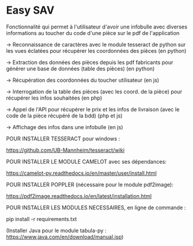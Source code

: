 # Easy SAV

Fonctionnalité qui permet à l'utilisateur d'avoir une infobulle avec diverses informations au toucher du code d'une pièce sur le pdf de l'application

-> Reconnaissance de caractères avec le module tesseract de python sur les vues éclatées pour récupérer les coordonnées des pièces (en python)

-> Extraction des données des pièces depuis les pdf fabricants pour générer une base de données (table des pièces) (en python)

-> Récupération des coordonnées du toucher utilisateur (en js)

-> Interrogation de la table des pièces (avec les coord. de la pièce) pour récupérer les infos souhaitées (en php)

-> Appel de l'API pour récupérer le prix et les infos de livraison (avec le code de la pièce récupéré de la bdd) (php et js)

-> Affichage des infos dans une infobulle (en js)

POUR INSTALLER TESSERACT pour windows :

https://github.com/UB-Mannheim/tesseract/wiki

POUR INSTALLER LE MODULE CAMELOT avec ses dépendances:

https://camelot-py.readthedocs.io/en/master/user/install.html

POUR INSTALLER POPPLER (nécessaire pour le module pdf2image):

https://pdf2image.readthedocs.io/en/latest/installation.html

POUR INSTALLER LES MODULES NECESSAIRES, en ligne de commande :

pip install -r requirements.txt

(Installer Java pour le module tabula-py : https://www.java.com/en/download/manual.jsp)
